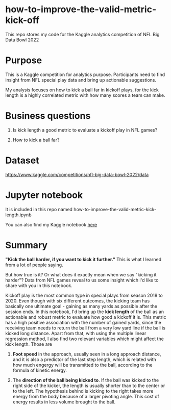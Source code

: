 # how-to-improve-the-valid-metric-kick-off
This repo stores my code for the Kaggle analytics competition of NFL Big Data Bowl 2022


# Purpose
This is a Kaggle competition for analytics purpose. Participants need to find insight from NFL special play data and bring up actionable suggestions.

My analysis focuses on how to kick a ball far in kickoff plays, for the kick length is a highly correlated metric with how many scores a team can make.

# Business questions

1. Is kick length a good metric to evaluate a kickoff play in NFL games?

2. How to kick a ball far?

# Dataset
https://www.kaggle.com/competitions/nfl-big-data-bowl-2022/data

# Jupyter notebook
It is included in this repo named how-to-improve-the-valid-metric-kick-length.ipynb

You can also find my Kaggle notebook [here](https://www.kaggle.com/code/tianmin/how-to-improve-the-valid-metric-kick-length)

# Summary
**"Kick the ball harder, if you want to kick it further."** This is what I learned from a lot of people saying. 

But how true is it? Or what does it exactly mean when we say "kicking it harder"? Data from NFL games reveal to us some insight which I'd like to share with you in this notebook.

Kickoff play is the most common type in special plays from season 2018 to 2020. Even though with six different outcomes, the kicking team has basically one ultimate goal - gaining as many yards as possible after the session ends. In this notebook, I'd bring up the **kick length** of the ball as an actionable and robust metric to evaluate how good a kickoff it is. This metric has a high positive association with the number of gained yards, since the receiving team needs to return the ball from a very low yard line if the ball is kicked long distance. Apart from that, with using the multiple linear regression method, I also find two relevant variables which might affect the kick length. Those are 

1. **Foot speed** in the approach, usually seen in a long approach distance, and it is also a predictor of the last step length, which is related with how much engergy will be transmitted to the ball, according to the formula of kinetic energy.

2. The **direction of the ball being kicked to**. If the ball was kicked to the right side of the kicker, the length is usually shorter than to the center or to the left. The hypothesis behind is kicking to the right takes more energy from the body because of a larger pivoting angle. This cost of energy results in less volume brought to the ball.